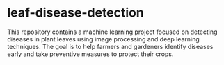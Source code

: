 # leaf-disease-detection
This repository contains a machine learning project focused on detecting diseases in plant leaves using image processing and deep learning techniques. The goal is to help farmers and gardeners identify diseases early and take preventive measures to protect their crops.
